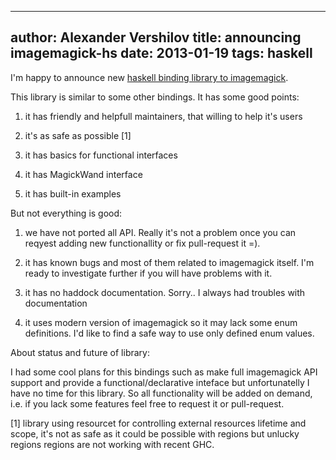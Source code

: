 -----
author: Alexander Vershilov
title: announcing imagemagick-hs
date: 2013-01-19
tags: haskell
-----

I'm happy to announce new [haskell binding library to imagemagick](http://hackage.haskell.org/package/imagemagick).

This library is similar to some other bindings. 
It has some good points:

  1. it has friendly and helpfull maintainers, that willing to help 
  it's users

  2. it's as safe as possible [1]

  3. it has basics for functional interfaces

  4. it has MagickWand interface

  5. it has built-in examples

But not everything is good:

 1. we have not ported all API. Really it's not a problem once you
 can reqyest adding new functionallity or fix pull-request it =).

 2. it has known bugs and most of them related to imagemagick itself.
 I'm ready to investigate further if you will have problems with it.

 3. it has no haddock documentation. Sorry.. I always had troubles
 with documentation

 4. it uses modern version of imagemagick so it may lack some enum
 definitions. I'd like to find a safe way to use only defined enum
 values.

About status and future of library:

I had some cool plans for this bindings such as make full imagemagick
API support and provide a functional/declarative inteface but 
unfortunatelly I have no time for this library. So all functionality
will be added on demand, i.e. if you lack some features feel free
to request it or pull-request. 

[1] library using resourcet for controlling external resources 
lifetime and scope, it's not as safe as it could be possible with regions
but unlucky regions regions are not working with recent GHC.
